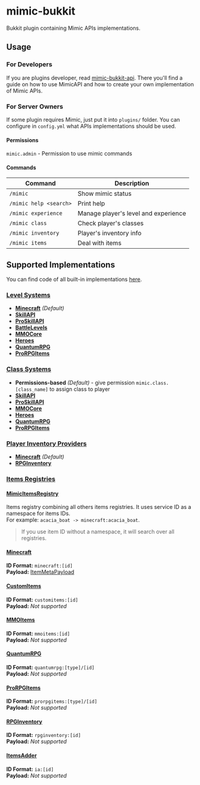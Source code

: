 # mimic-bukkit

Bukkit plugin containing Mimic APIs implementations.

## Usage

### For Developers

If you are plugins developer, read [mimic-bukkit-api].
There you'll find a guide on how to use MimicAPI and how to create your own implementation of Mimic APIs.

### For Server Owners

If some plugin requires Mimic, just put it into `plugins/` folder.
You can configure in `config.yml` what APIs implementations should be used.

#### Permissions

`mimic.admin` - Permission to use mimic commands

#### Commands

| Command                | Description                          |
|------------------------|--------------------------------------|
| `/mimic`               | Show mimic status                    |
| `/mimic help <search>` | Print help                           |
| `/mimic experience`    | Manage player's level and experience |
| `/mimic class`         | Check player's classes               |
| `/mimic inventory`     | Player's inventory info              |
| `/mimic items`         | Deal with items                      |

## Supported Implementations 

You can find code of all built-in implementations [here](src/main/kotlin/impl).

### [Level Systems][BukkitLevelSystem.Provider]

- **[Minecraft][minecraft-exp]** _(Default)_
- **[SkillAPI]**
- **[ProSkillAPI]**
- **[BattleLevels]**
- **[MMOCore]**
- **[Heroes]**
- **[QuantumRPG]**
- **[ProRPGItems]**

### [Class Systems][BukkitClassSystem.Provider]

- **Permissions-based** _(Default)_ - give permission `mimic.class.[class_name]` to assign class to player
- **[SkillAPI]**
- **[ProSkillAPI]**
- **[MMOCore]**
- **[Heroes]**
- **[QuantumRPG]**
- **[ProRPGItems]**

### [Player Inventory Providers][BukkitPlayerInventory.Provider]

- **[Minecraft][minecraft-inv]** _(Default)_
- **[RPGInventory]**

### [Items Registries][BukkitItemsRegistry]

#### [MimicItemsRegistry] 

Items registry combining all others items registries.
It uses service ID as a namespace for items IDs.\
For example: `acacia_boat -> minecraft:acacia_boat`.

> If you use item ID without a namespace, it will search over all registries.

#### [Minecraft][MinecraftItemsRegistry]

**ID Format:** `minecraft:[id]`\
**Payload:** [ItemMetaPayload]

#### [CustomItems]

**ID Format:** `customitems:[id]`\
**Payload:** *Not supported*

#### [MMOItems]

**ID Format:** `mmoitems:[id]`\
**Payload:** *Not supported*

#### [QuantumRPG]

**ID Format:** `quantumrpg:[type]/[id]`\
**Payload:** *Not supported*

#### [ProRPGItems]

**ID Format:** `prorpgitems:[type]/[id]`\
**Payload:** *Not supported*

#### [RPGInventory]

**ID Format:** `rpginventory:[id]`\
**Payload:** *Not supported*

#### [ItemsAdder]

**ID Format:** `ia:[id]`\
**Payload:** *Not supported*

[minecraft-exp]: https://minecraft.fandom.com/wiki/Experience
[minecraft-inv]: https://minecraft.fandom.com/wiki/Inventory
[skillapi]: https://www.spigotmc.org/resources/4824/
[proskillapi]: https://www.spigotmc.org/resources/91913/
[battlelevels]: https://www.spigotmc.org/resources/2218/
[customitems]: https://www.spigotmc.org/resources/63848/
[mmocore]: https://www.spigotmc.org/resources/70575/
[mmoitems]: https://www.spigotmc.org/resources/39267/
[heroes]: https://www.spigotmc.org/resources/24734/
[quantumrpg]: https://www.spigotmc.org/resources/40007/
[prorpgitems]: https://www.spigotmc.org/resources/91386/
[rpginventory]: https://www.spigotmc.org/resources/12498/
[itemsadder]: https://www.spigotmc.org/resources/73355/

[mimic-bukkit-api]: ../mimic-bukkit-api

[BukkitLevelSystem.Provider]: ../mimic-bukkit-api/src/main/kotlin/level/BukkitLevelSystem.kt
[BukkitClassSystem.Provider]: ../mimic-bukkit-api/src/main/kotlin/classes/BukkitClassSystem.kt
[BukkitPlayerInventory.Provider]: ../mimic-bukkit-api/src/main/kotlin/inventory/BukkitPlayerInventory.kt
[BukkitItemsRegistry]: ../mimic-bukkit-api/src/main/kotlin/items/BukkitItemsRegistry.kt
[MimicItemsRegistry]: src/main/kotlin/impl/mimic/MimicItemsRegistry.kt
[MinecraftItemsRegistry]: src/main/kotlin/impl/vanilla/MinecraftItemsRegistry.kt
[ItemMetaPayload]: src/main/kotlin/impl/vanilla/ItemMetaPayload.kt
